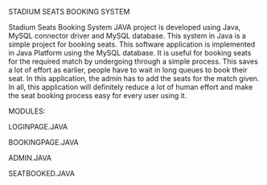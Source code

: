 STADIUM SEATS BOOKING SYSTEM

Stadium Seats Booking System JAVA project is developed using Java, MySQL connector driver and MySQL database. This system in Java is a simple project for booking seats. This software application is implemented in Java Platform using the MySQL database. It is useful for booking seats for the required match by undergoing through a simple process. This saves a lot of effort as earlier, people have to wait in long queues to book their seat. In this application, the admin has to add the seats for the match given. In all, this application will definitely reduce a lot of human effort and make the seat booking process easy for every user using it.    


MODULES:


LOGINPAGE.JAVA

BOOKINGPAGE.JAVA

ADMIN.JAVA

SEATBOOKED.JAVA
